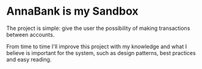 # AnnaBank is my Sandbox

The project is simple: give the user the possibility of making transactions between accounts.

From time to time I'll improve this project with my knowledge and what I believe is important for the system, such as design patterns, best practices and easy reading.
